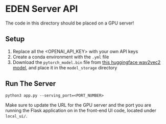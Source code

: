 # EDEN Server API

The code in this directory should be placed on a GPU server!

## Setup
1. Replace all the <OPENAI_API_KEY> with your own API keys
2. Create a conda environment with the `.yml` file
3. Download the `pytorch_model.bin` file from [this huggingface wav2vec2 model](https://huggingface.co/ehcalabres/wav2vec2-lg-xlsr-en-speech-emotion-recognition/tree/main), and place it in the `model_storage` directory

## Run The Server
```shell
python3 app.py --serving_port=<PORT_NUMBER>
```

Make sure to update the URL for the GPU server and the port you are running the Flask application on in the front-end UI code, located under `local_ui/`.